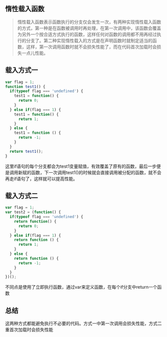 ## 惰性载入函数

> 惰性载入函数表示函数执行的分支仅会发生一次，有两种实现惰性载入函数的方式，第一种是在函数被调用时再处理，在第一次调用中，该函数会覆盖为另外一个按合适方式执行的函数，这样任何对函数的调用都不用再经过执行的分支了。第二种实现惰性载入的方式是在声明函数时就制定适当的函数，这样，第一次调用函数时就不会损失性能了，而在代码首次加载时会损失一点儿性能。

## 载入方式一

```javascript
var flag = 1;
function test1() {
  if(typeof flag === 'undefined') {
    test1 = function() {
      return 0;
    }
  } else if(flag === 1) {
    test1 = function() {
      return 1;
    }
  } else {
    test1 = function () {
      return -1;
    }
  }
  return test1();
}
```

这里if语句的每个分支都会为test1变量赋值，有效覆盖了原有的函数，最后一步便是调用新赋的函数，下一次调用test1()的时候就会直接调用被分配的函数，就不会再走if语句了，这样就可以提高性能。

## 载入方式二

```javascript
var flag = 1;
var test2 = (function() {
  if(typeof flag === 'undefined') {
    return function() {
      return 0;
    }
  } else if(flag === 1) {
    return function () {
      return 1;
    }
  } else {
    return function () {
      return -1;
    }
  }
})();
```

不同点是使用了立即执行函数，通过var来定义函数，在每个if分支中return一个函数

## 总结

这两种方式都能避免执行不必要的代码。方式一中第一次调用会损失性能，方式二重首次加载时会损失性能